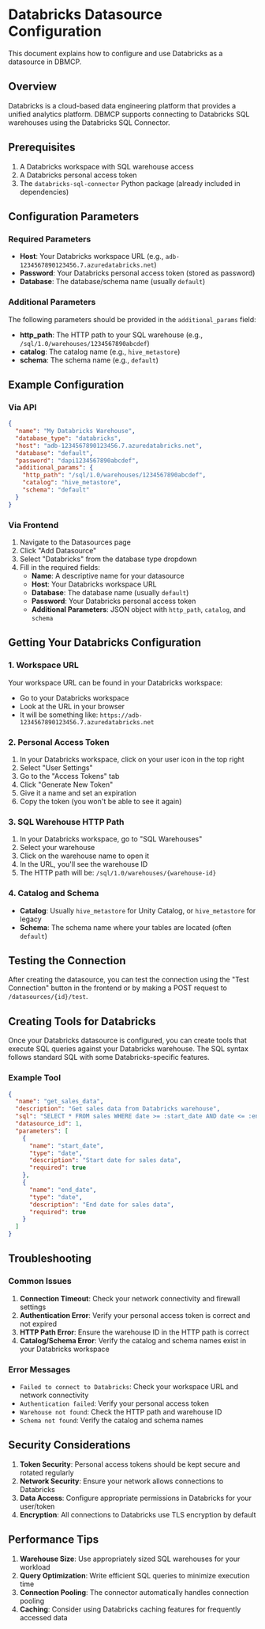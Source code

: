 # Databricks Datasource Configuration

This document explains how to configure and use Databricks as a datasource in DBMCP.

## Overview

Databricks is a cloud-based data engineering platform that provides a unified analytics platform. DBMCP supports connecting to Databricks SQL warehouses using the Databricks SQL Connector.

## Prerequisites

1. A Databricks workspace with SQL warehouse access
2. A Databricks personal access token
3. The `databricks-sql-connector` Python package (already included in dependencies)

## Configuration Parameters

### Required Parameters

- **Host**: Your Databricks workspace URL (e.g., `adb-1234567890123456.7.azuredatabricks.net`)
- **Password**: Your Databricks personal access token (stored as password)
- **Database**: The database/schema name (usually `default`)

### Additional Parameters

The following parameters should be provided in the `additional_params` field:

- **http_path**: The HTTP path to your SQL warehouse (e.g., `/sql/1.0/warehouses/1234567890abcdef`)
- **catalog**: The catalog name (e.g., `hive_metastore`)
- **schema**: The schema name (e.g., `default`)

## Example Configuration

### Via API

```json
{
  "name": "My Databricks Warehouse",
  "database_type": "databricks",
  "host": "adb-1234567890123456.7.azuredatabricks.net",
  "database": "default",
  "password": "dapi1234567890abcdef",
  "additional_params": {
    "http_path": "/sql/1.0/warehouses/1234567890abcdef",
    "catalog": "hive_metastore",
    "schema": "default"
  }
}
```

### Via Frontend

1. Navigate to the Datasources page
2. Click "Add Datasource"
3. Select "Databricks" from the database type dropdown
4. Fill in the required fields:
   - **Name**: A descriptive name for your datasource
   - **Host**: Your Databricks workspace URL
   - **Database**: The database name (usually `default`)
   - **Password**: Your Databricks personal access token
   - **Additional Parameters**: JSON object with `http_path`, `catalog`, and `schema`

## Getting Your Databricks Configuration

### 1. Workspace URL

Your workspace URL can be found in your Databricks workspace:
- Go to your Databricks workspace
- Look at the URL in your browser
- It will be something like: `https://adb-1234567890123456.7.azuredatabricks.net`

### 2. Personal Access Token

1. In your Databricks workspace, click on your user icon in the top right
2. Select "User Settings"
3. Go to the "Access Tokens" tab
4. Click "Generate New Token"
5. Give it a name and set an expiration
6. Copy the token (you won't be able to see it again)

### 3. SQL Warehouse HTTP Path

1. In your Databricks workspace, go to "SQL Warehouses"
2. Select your warehouse
3. Click on the warehouse name to open it
4. In the URL, you'll see the warehouse ID
5. The HTTP path will be: `/sql/1.0/warehouses/{warehouse-id}`

### 4. Catalog and Schema

- **Catalog**: Usually `hive_metastore` for Unity Catalog, or `hive_metastore` for legacy
- **Schema**: The schema name where your tables are located (often `default`)

## Testing the Connection

After creating the datasource, you can test the connection using the "Test Connection" button in the frontend or by making a POST request to `/datasources/{id}/test`.

## Creating Tools for Databricks

Once your Databricks datasource is configured, you can create tools that execute SQL queries against your Databricks warehouse. The SQL syntax follows standard SQL with some Databricks-specific features.

### Example Tool

```json
{
  "name": "get_sales_data",
  "description": "Get sales data from Databricks warehouse",
  "sql": "SELECT * FROM sales WHERE date >= :start_date AND date <= :end_date",
  "datasource_id": 1,
  "parameters": [
    {
      "name": "start_date",
      "type": "date",
      "description": "Start date for sales data",
      "required": true
    },
    {
      "name": "end_date",
      "type": "date",
      "description": "End date for sales data",
      "required": true
    }
  ]
}
```

## Troubleshooting

### Common Issues

1. **Connection Timeout**: Check your network connectivity and firewall settings
2. **Authentication Error**: Verify your personal access token is correct and not expired
3. **HTTP Path Error**: Ensure the warehouse ID in the HTTP path is correct
4. **Catalog/Schema Error**: Verify the catalog and schema names exist in your Databricks workspace

### Error Messages

- `Failed to connect to Databricks`: Check your workspace URL and network connectivity
- `Authentication failed`: Verify your personal access token
- `Warehouse not found`: Check the HTTP path and warehouse ID
- `Schema not found`: Verify the catalog and schema names

## Security Considerations

1. **Token Security**: Personal access tokens should be kept secure and rotated regularly
2. **Network Security**: Ensure your network allows connections to Databricks
3. **Data Access**: Configure appropriate permissions in Databricks for your user/token
4. **Encryption**: All connections to Databricks use TLS encryption by default

## Performance Tips

1. **Warehouse Size**: Use appropriately sized SQL warehouses for your workload
2. **Query Optimization**: Write efficient SQL queries to minimize execution time
3. **Connection Pooling**: The connector automatically handles connection pooling
4. **Caching**: Consider using Databricks caching features for frequently accessed data 